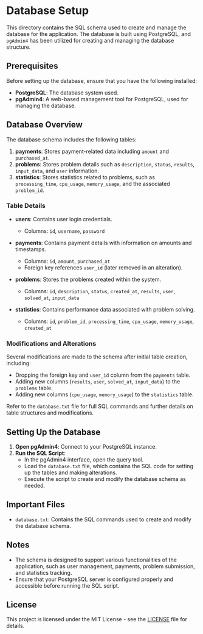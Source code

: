 
# Database Setup

This directory contains the SQL schema used to create and manage the database for the application. The database is built using PostgreSQL, and `pgAdmin4` has been utilized for creating and managing the database structure.

## Prerequisites

Before setting up the database, ensure that you have the following installed:
- **PostgreSQL**: The database system used.
- **pgAdmin4**: A web-based management tool for PostgreSQL, used for managing the database.

## Database Overview

The database schema includes the following tables:
1. **payments**: Stores payment-related data including `amount` and `purchased_at`.
2. **problems**: Stores problem details such as `description`, `status`, `results`, `input_data`, and `user` information.
3. **statistics**: Stores statistics related to problems, such as `processing_time`, `cpu_usage`, `memory_usage`, and the associated `problem_id`.

### Table Details

- **users**: Contains user login credentials.
  - Columns: `id`, `username`, `password`
  
- **payments**: Contains payment details with information on amounts and timestamps.
  - Columns: `id`, `amount`, `purchased_at`
  - Foreign key references `user_id` (later removed in an alteration).

- **problems**: Stores the problems created within the system.
  - Columns: `id`, `description`, `status`, `created_at`, `results`, `user`, `solved_at`, `input_data`

- **statistics**: Contains performance data associated with problem solving.
  - Columns: `id`, `problem_id`, `processing_time`, `cpu_usage`, `memory_usage`, `created_at`

### Modifications and Alterations

Several modifications are made to the schema after initial table creation, including:
- Dropping the foreign key and `user_id` column from the `payments` table.
- Adding new columns (`results`, `user`, `solved_at`, `input_data`) to the `problems` table.
- Adding new columns (`cpu_usage`, `memory_usage`) to the `statistics` table.

Refer to the `database.txt` file for full SQL commands and further details on table structures and modifications.

## Setting Up the Database

1. **Open pgAdmin4**: Connect to your PostgreSQL instance.
2. **Run the SQL Script**:
   - In the pgAdmin4 interface, open the query tool.
   - Load the `database.txt` file, which contains the SQL code for setting up the tables and making alterations.
   - Execute the script to create and modify the database schema as needed.

## Important Files

- `database.txt`: Contains the SQL commands used to create and modify the database schema.

## Notes

- The schema is designed to support various functionalities of the application, such as user management, payments, problem submission, and statistics tracking.
- Ensure that your PostgreSQL server is configured properly and accessible before running the SQL script.

## License

This project is licensed under the MIT License - see the [LICENSE](../LICENSE) file for details.
